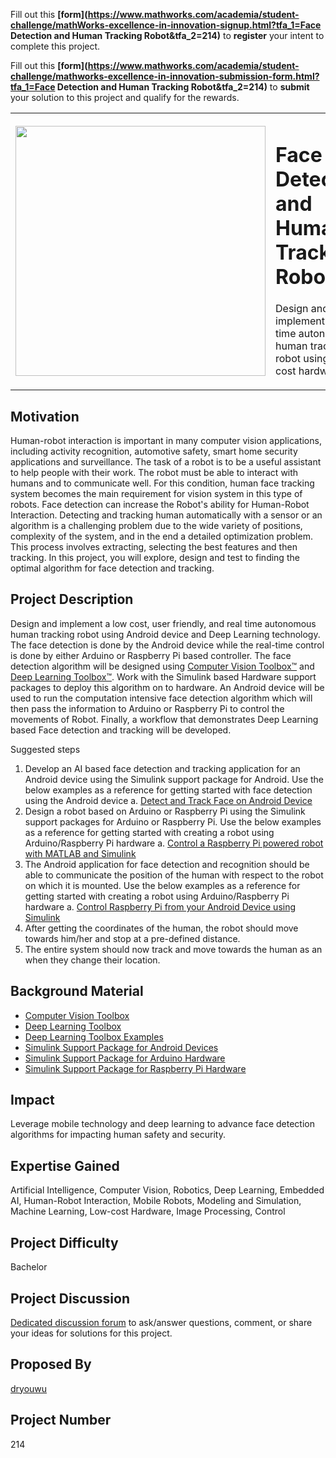 Fill out this <strong>[form](https://www.mathworks.com/academia/student-challenge/mathWorks-excellence-in-innovation-signup.html?tfa_1=Face Detection and Human Tracking Robot&tfa_2=214)</strong> to **register** your intent to complete this project.

Fill out this <strong>[form](https://www.mathworks.com/academia/student-challenge/mathworks-excellence-in-innovation-submission-form.html?tfa_1=Face Detection and Human Tracking Robot&tfa_2=214)</strong> to **submit** your solution to this project and qualify for the rewards.

<table>
<td><img src="https://gist.githubusercontent.com/robertogl/e0115dc303472a9cfd52bbbc8edb7665/raw/HumanTrackingRobot.png"  width=400 /></td>
<td><p><h1>Face Detection and Human Tracking Robot</h1></p>
<p> Design and implement a real time autonomous human tracking robot using low-cost hardware.</p>
</table>

## Motivation

Human-robot interaction is important in many computer vision applications, including activity recognition, automotive safety, smart home security applications and surveillance. 
The task of a robot is to be a useful assistant to help people with their work. The robot must be able to interact with humans and to communicate well. For this condition, human face tracking system becomes the main requirement for vision system in this type of robots. Face detection can increase the Robot's ability for Human-Robot Interaction. Detecting and tracking human automatically with a sensor or an algorithm is a challenging problem due to the wide variety of positions, complexity of the system, and in the end a detailed optimization problem. This process involves extracting, selecting the best features and then tracking. In this project, you will explore, design and test to finding the optimal algorithm for face detection and tracking.


## Project Description

Design and implement a low cost, user friendly, and real time autonomous human tracking robot using Android device and Deep Learning technology. The face detection is done by the Android device while the real-time control is done by either Arduino or Raspberry Pi based controller. 
The face detection algorithm will be designed using [Computer Vision Toolbox™](https://www.mathworks.com/products/computer-vision.html) and [Deep Learning Toolbox™](https://www.mathworks.com/products/deep-learning.html).  Work with the Simulink based Hardware support packages to deploy this algorithm on to hardware. An Android device will be used to run the computation intensive face detection algorithm which will then pass the information to Arduino or Raspberry Pi to control the movements of Robot.  Finally, a workflow that demonstrates Deep Learning based Face detection and tracking will be developed.

Suggested steps
1.	Develop an AI based face detection and tracking application for an Android device using the Simulink support package for Android. Use the below examples as a reference for getting started with face detection using the Android device
a.	[Detect and Track Face on Android Device](https://www.mathworks.com/help/supportpkg/android/ref/detect-and-track-face-on-an-android-device.html)
2.	Design a robot based on Arduino or Raspberry Pi using the Simulink support packages for Arduino or Raspberry Pi. Use the below examples as a reference for getting started with creating a robot using Arduino/Raspberry Pi hardware
a.	[Control a Raspberry Pi powered robot with MATLAB and Simulink](https://www.mathworks.com/matlabcentral/fileexchange/47376-control-a-raspberry-pi-powered-robot-with-matlab-and-simulink)
3.	The Android application for face detection and recognition should be able to communicate the position of the human with respect to the robot on which it is mounted. Use the below examples as a reference for getting started with creating a robot using Arduino/Raspberry Pi hardware
a.	[Control Raspberry Pi from your Android Device using Simulink](https:\www.mathworks.com\matlabcentral\fileexchange\59204-control-raspberry-pi-from-your-android-device-using-simulink)
4.	After getting the coordinates of the human, the robot should move towards him/her and stop at a pre-defined distance.  
5.	The entire system should now track and move towards the human as an when they change their location. 


## Background Material

- [Computer Vision Toolbox](https://www.mathworks.com/products/computer-vision.html)
- [Deep Learning Toolbox](https://www.mathworks.com/products/deep-learning.html)
- [Deep Learning Toolbox Examples](https://www.mathworks.com/help/deeplearning/examples.html)
- [Simulink Support Package for Android Devices](https://www.mathworks.com/help/supportpkg/android/)
- [Simulink Support Package for Arduino Hardware](https://www.mathworks.com/hardware-support/arduino-simulink.html)
- [Simulink Support Package for Raspberry Pi Hardware](https://www.mathworks.com/hardware-support/raspberry-pi-simulink.html)


## Impact

Leverage mobile technology and deep learning to advance face detection algorithms for impacting human safety and security.

## Expertise Gained 

Artificial Intelligence, Computer Vision, Robotics, Deep Learning, Embedded AI, Human-Robot Interaction, Mobile Robots, Modeling and Simulation, Machine Learning, Low-cost Hardware, Image Processing, Control


## Project Difficulty

Bachelor

## Project Discussion

[Dedicated discussion forum](https://github.com/mathworks/MathWorks-Excellence-in-Innovation/discussions/45) to ask/answer questions, comment, or share your ideas for solutions for this project.

## Proposed By

[dryouwu](https://github.com/dryouwu)

## Project Number

214
